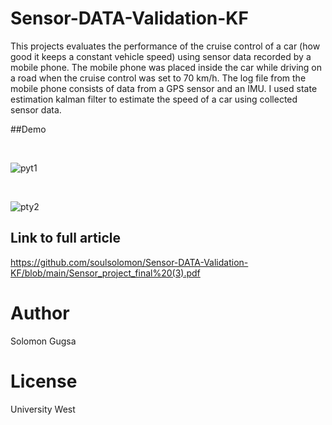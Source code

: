 # Sensor-DATA-Validation-KF
This projects evaluates the performance of the cruise control of a car (how good it keeps a constant vehicle speed) using
sensor data recorded by a mobile phone. The mobile phone was placed inside the car while driving on a road when the cruise control
was set to 70 km/h. The log file from the mobile phone consists of data from a GPS sensor and an IMU. I used state estimation kalman
filter to estimate the speed of a car using collected sensor data. 

##Demo

<br>

![pyt1](https://user-images.githubusercontent.com/18420937/139660747-5238db34-e86d-418b-ba86-1b8c353da613.png)

<br>

![pty2](https://user-images.githubusercontent.com/18420937/139660766-2b2f84c9-62b5-4a5c-9eb5-d4de069cce27.png)

## Link to full article
https://github.com/soulsolomon/Sensor-DATA-Validation-KF/blob/main/Sensor_project_final%20(3).pdf

# Author
Solomon Gugsa

# License
University West
